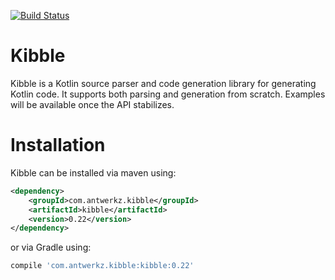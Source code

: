 [![Build Status](https://travis-ci.org/evanchooly/kibble.svg?branch=master)](https://travis-ci.org/evanchooly/kibble)

# Kibble

Kibble is a Kotlin source parser and code generation library for generating Kotlin code.  It supports both parsing and generation from scratch.  Examples will be available once the API stabilizes.

# Installation

Kibble can be installed via maven using:

```xml
<dependency>
    <groupId>com.antwerkz.kibble</groupId>
    <artifactId>kibble</artifactId>
    <version>0.22</version>
</dependency>
```

or via Gradle using:

```groovy
compile 'com.antwerkz.kibble:kibble:0.22'
```
